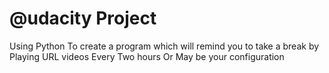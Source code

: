 # @udacity Project 


Using Python To create a program 
which will remind you to take a break by Playing URL videos
Every Two hours Or May be your configuration